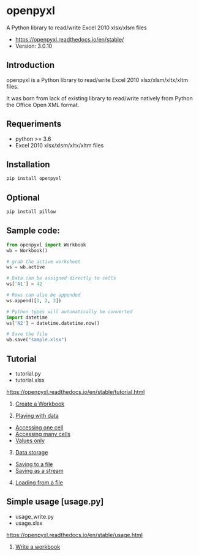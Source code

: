 # openpyxl

A Python library to read/write Excel 2010 xlsx/xlsm files

- https://openpyxl.readthedocs.io/en/stable/
- Version: 3.0.10

## Introduction

openpyxl is a Python library to read/write Excel 2010 xlsx/xlsm/xltx/xltm files.

It was born from lack of existing library to read/write natively from Python the Office Open XML format.

## Requeriments

- python >= 3.6
- Excel 2010 xlsx/xlsm/xltx/xltm files

## Installation

```bash
pip install openpyxl
```

## Optional

```bash
pip install pillow
```

## Sample code:

```py
from openpyxl import Workbook
wb = Workbook()

# grab the active worksheet
ws = wb.active

# Data can be assigned directly to cells
ws['A1'] = 42

# Rows can also be appended
ws.append([1, 2, 3])

# Python types will automatically be converted
import datetime
ws['A2'] = datetime.datetime.now()

# Save the file
wb.save("sample.xlsx")
```

## Tutorial

* tutorial.py
* tutorial.xlsx

https://openpyxl.readthedocs.io/en/stable/tutorial.html

1. <a href="https://openpyxl.readthedocs.io/en/stable/tutorial.html#create-a-workbook">Create a Workbook</a>

2. <a href="https://openpyxl.readthedocs.io/en/stable/tutorial.html#playing-with-data">Playing with data</a>
- <a href="https://openpyxl.readthedocs.io/en/stable/tutorial.html#accessing-one-cell">Accessing one cell</a>
- <a href="https://openpyxl.readthedocs.io/en/stable/tutorial.html#accessing-many-cells">Accessing many cells</a>
- <a href="https://openpyxl.readthedocs.io/en/stable/tutorial.html#values-only">Values only</a>

3. <a href="https://openpyxl.readthedocs.io/en/stable/tutorial.html#data-storage">Data storage</a>
- <a href="https://openpyxl.readthedocs.io/en/stable/tutorial.html#saving-to-a-file">Saving to a file</a>
- <a href="https://openpyxl.readthedocs.io/en/stable/tutorial.html#saving-as-a-stream">Saving as a stream</a>

4. <a href="https://openpyxl.readthedocs.io/en/stable/tutorial.html#loading-from-a-file">Loading from a file</a>


## Simple usage [usage.py]
* usage_write.py
* usage.xlsx

https://openpyxl.readthedocs.io/en/stable/usage.html

1. <a href="https://openpyxl.readthedocs.io/en/stable/usage.html#write-a-workbook">Write a workbook</a>